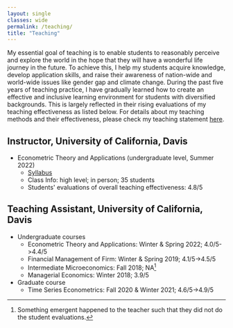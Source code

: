 ```yaml
---
layout: single
classes: wide
permalink: /teaching/
title: "Teaching"
---
```


My essential goal of teaching is to enable students to reasonably perceive and explore the world in the hope that they will have a wonderful life journey in the future. To achieve this, I help my students acquire knowledge, develop application skills, and raise their awareness of nation-wide and world-wide issues like gender gap and climate change. During the past five years of teaching practice, I have gradually learned how to create an effective and inclusive learning environment for students with diversified backgrounds. This is largely reflected in their rising evaluations of my teaching effectiveness as listed below. For details about my teaching methods and their effectiveness, please check my teaching statement [here](/files/pdf/teaching/TS.pdf).

## Instructor, University of California, Davis
- Econometric Theory and Applications (undergraduate level, Summer 2022)
    - [Syllabus](/files/pdf/teaching/ARE106SummerSyllabus.pdf)
    - Class Info: high level; in person; 35 students
    - Students' evaluations of overall teaching effectiveness: 4.8/5

## Teaching Assistant, University of California, Davis
- Undergraduate courses
    - Econometric Theory and Applications: Winter & Spring 2022; 4.0/5->4.4/5
    - Financial Management of Firm: Winter & Spring 2019; 4.1/5->4.5/5
    - Intermediate Microeconomics: Fall 2018; NA[^1]
    - Managerial Economics: Winter 2018; 3.9/5
- Graduate course
    - Time Series Econometrics: Fall 2020 & Winter 2021; 4.6/5->4.9/5

[^1]: Something emergent happened to the teacher such that they did not do the student evaluations.
